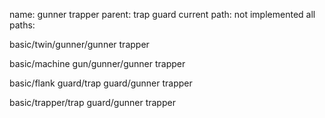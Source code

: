 name: gunner trapper
parent: trap guard
current path: not implemented
all paths:

  basic/twin/gunner/gunner trapper

  basic/machine gun/gunner/gunner trapper

  basic/flank guard/trap guard/gunner trapper

  basic/trapper/trap guard/gunner trapper
